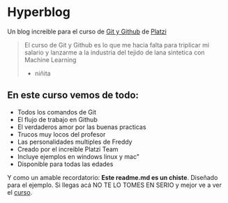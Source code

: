 # Hyperblog
Un blog increible para el curso de [Git y Github](http://https://platzi.com/cursos/git-github/ "Git y Github") de [Platzi](http:/https://platzi.com/home/ "Platzi")
> El curso de Git y Github es lo que me hacia falta para triplicar mi salario y lanzarme a la industria del tejido de lana sintetica con Machine Learning
> - niñita

## En este curso vemos de todo:
* Todos los comandos de Git
* El flujo de trabajo en Github
* El verdaderos amor por las buenas practicas
* Trucos muy locos del profesor
* Las personalidades multiples de Freddy
* Creado por el increible Platzi Team
* Incluye ejemplos en windows linux y mac"
* Disponible para todas las edades

Y como un amable recordatorio: **Este readme.md es un chiste**. Diseñado para el ejemplo. Si llegas acá NO TE LO TOMES EN SERIO y mejor ve a ver el [curso](http://https://platzi.com/cursos/git-github/ "curso").